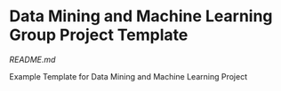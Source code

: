 # Data Mining and Machine Learning Group Project Template

*README.md*

Example Template for Data Mining and Machine Learning Project
